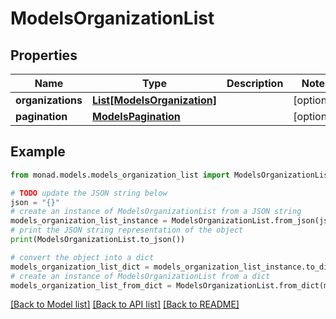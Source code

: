 # ModelsOrganizationList


## Properties

Name | Type | Description | Notes
------------ | ------------- | ------------- | -------------
**organizations** | [**List[ModelsOrganization]**](ModelsOrganization.md) |  | [optional] 
**pagination** | [**ModelsPagination**](ModelsPagination.md) |  | [optional] 

## Example

```python
from monad.models.models_organization_list import ModelsOrganizationList

# TODO update the JSON string below
json = "{}"
# create an instance of ModelsOrganizationList from a JSON string
models_organization_list_instance = ModelsOrganizationList.from_json(json)
# print the JSON string representation of the object
print(ModelsOrganizationList.to_json())

# convert the object into a dict
models_organization_list_dict = models_organization_list_instance.to_dict()
# create an instance of ModelsOrganizationList from a dict
models_organization_list_from_dict = ModelsOrganizationList.from_dict(models_organization_list_dict)
```
[[Back to Model list]](../README.md#documentation-for-models) [[Back to API list]](../README.md#documentation-for-api-endpoints) [[Back to README]](../README.md)


